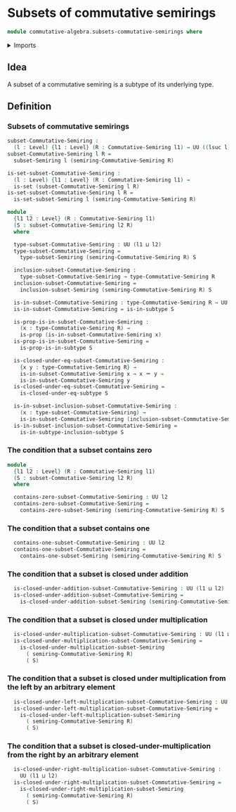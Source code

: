 # Subsets of commutative semirings

```agda
module commutative-algebra.subsets-commutative-semirings where
```

<details><summary>Imports</summary>

```agda
open import commutative-algebra.commutative-semirings

open import foundation.identity-types
open import foundation.propositions
open import foundation.sets
open import foundation.subtypes
open import foundation.universe-levels

open import ring-theory.subsets-semirings
```

</details>

## Idea

A subset of a commutative semiring is a subtype of its underlying type.

## Definition

### Subsets of commutative semirings

```agda
subset-Commutative-Semiring :
  (l : Level) {l1 : Level} (R : Commutative-Semiring l1) → UU ((lsuc l) ⊔ l1)
subset-Commutative-Semiring l R =
  subset-Semiring l (semiring-Commutative-Semiring R)

is-set-subset-Commutative-Semiring :
  (l : Level) {l1 : Level} (R : Commutative-Semiring l1) →
  is-set (subset-Commutative-Semiring l R)
is-set-subset-Commutative-Semiring l R =
  is-set-subset-Semiring l (semiring-Commutative-Semiring R)

module _
  {l1 l2 : Level} (R : Commutative-Semiring l1)
  (S : subset-Commutative-Semiring l2 R)
  where

  type-subset-Commutative-Semiring : UU (l1 ⊔ l2)
  type-subset-Commutative-Semiring =
    type-subset-Semiring (semiring-Commutative-Semiring R) S

  inclusion-subset-Commutative-Semiring :
    type-subset-Commutative-Semiring → type-Commutative-Semiring R
  inclusion-subset-Commutative-Semiring =
    inclusion-subset-Semiring (semiring-Commutative-Semiring R) S

  is-in-subset-Commutative-Semiring : type-Commutative-Semiring R → UU l2
  is-in-subset-Commutative-Semiring = is-in-subtype S

  is-prop-is-in-subset-Commutative-Semiring :
    (x : type-Commutative-Semiring R) →
    is-prop (is-in-subset-Commutative-Semiring x)
  is-prop-is-in-subset-Commutative-Semiring =
    is-prop-is-in-subtype S

  is-closed-under-eq-subset-Commutative-Semiring :
    {x y : type-Commutative-Semiring R} →
    is-in-subset-Commutative-Semiring x → x ＝ y →
    is-in-subset-Commutative-Semiring y
  is-closed-under-eq-subset-Commutative-Semiring =
    is-closed-under-eq-subtype S

  is-in-subset-inclusion-subset-Commutative-Semiring :
    (x : type-subset-Commutative-Semiring) →
    is-in-subset-Commutative-Semiring (inclusion-subset-Commutative-Semiring x)
  is-in-subset-inclusion-subset-Commutative-Semiring =
    is-in-subtype-inclusion-subtype S
```

### The condition that a subset contains zero

```agda
module _
  {l1 l2 : Level} (R : Commutative-Semiring l1)
  (S : subset-Commutative-Semiring l2 R)
  where

  contains-zero-subset-Commutative-Semiring : UU l2
  contains-zero-subset-Commutative-Semiring =
    contains-zero-subset-Semiring (semiring-Commutative-Semiring R) S
```

### The condition that a subset contains one

```agda
  contains-one-subset-Commutative-Semiring : UU l2
  contains-one-subset-Commutative-Semiring =
    contains-one-subset-Semiring (semiring-Commutative-Semiring R) S
```

### The condition that a subset is closed under addition

```agda
  is-closed-under-addition-subset-Commutative-Semiring : UU (l1 ⊔ l2)
  is-closed-under-addition-subset-Commutative-Semiring =
    is-closed-under-addition-subset-Semiring (semiring-Commutative-Semiring R) S
```

### The condition that a subset is closed under multiplication

```agda
  is-closed-under-multiplication-subset-Commutative-Semiring : UU (l1 ⊔ l2)
  is-closed-under-multiplication-subset-Commutative-Semiring =
    is-closed-under-multiplication-subset-Semiring
      ( semiring-Commutative-Semiring R)
      ( S)
```

### The condition that a subset is closed under multiplication from the left by an arbitrary element

```agda
  is-closed-under-left-multiplication-subset-Commutative-Semiring : UU (l1 ⊔ l2)
  is-closed-under-left-multiplication-subset-Commutative-Semiring =
    is-closed-under-left-multiplication-subset-Semiring
      ( semiring-Commutative-Semiring R)
      ( S)
```

### The condition that a subset is closed-under-multiplication from the right by an arbitrary element

```agda
  is-closed-under-right-multiplication-subset-Commutative-Semiring :
    UU (l1 ⊔ l2)
  is-closed-under-right-multiplication-subset-Commutative-Semiring =
    is-closed-under-right-multiplication-subset-Semiring
      ( semiring-Commutative-Semiring R)
      ( S)
```
